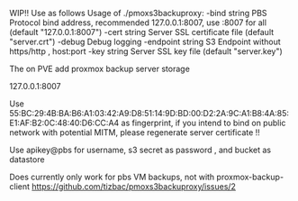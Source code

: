 WIP!! 
Use as follows
Usage of ./pmoxs3backuproxy:
  -bind string
        PBS Protocol bind address, recommended 127.0.0.1:8007, use :8007 for all (default "127.0.0.1:8007")
  -cert string
        Server SSL certificate file (default "server.crt")
  -debug
        Debug logging
  -endpoint string
        S3 Endpoint without https/http , host:port
  -key string
        Server SSL key file (default "server.key")


The on PVE add proxmox backup server storage 

127.0.0.1:8007 

Use 55:BC:29:4B:BA:B6:A1:03:42:A9:D8:51:14:9D:BD:00:D2:2A:9C:A1:B8:4A:85:E1:AF:B2:0C:48:40:D6:CC:A4 as fingerprint, if you intend to bind on public network with potential MITM, please regenerate server certificate !!

Use apikey@pbs for username, s3 secret as password , and bucket as datastore 

Does currently only work for pbs VM backups, not with proxmox-backup-client
https://github.com/tizbac/pmoxs3backuproxy/issues/2 
